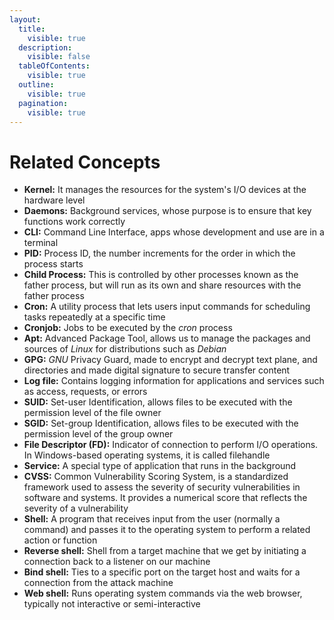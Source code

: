 ```yaml
---
layout:
  title:
    visible: true
  description:
    visible: false
  tableOfContents:
    visible: true
  outline:
    visible: true
  pagination:
    visible: true
---
```


# Related Concepts

* **Kernel:** It manages the resources for the system's I/O devices at the hardware level
* **Daemons:** Background services, whose purpose is to ensure that key functions work correctly
* **CLI:** Command Line Interface, apps whose development and use are in a terminal
* **PID:** Process ID, the number increments for the order in which the process starts
* **Child Process:** This is controlled by other processes known as the father process, but will run as its own and share resources with the father process
* **Cron:** A utility process that lets users input commands for scheduling tasks repeatedly at a specific time
* **Cronjob:** Jobs to be executed by the _cron_ process
* **Apt:** Advanced Package Tool, allows us to manage the packages and sources of _Linux_ for distributions such as _Debian_
* **GPG:** _GNU_ Privacy Guard, made to encrypt and decrypt text plane, and directories and made digital signature to secure transfer content
* **Log file:** Contains logging information for applications and services such as access, requests, or errors
* **SUID:** Set-user Identification, allows files to be executed with the permission level of the file owner
* **SGID:** Set-group Identification, allows files to be executed with the permission level of the group owner
* **File Descriptor (FD):** Indicator of connection to perform I/O operations. In Windows-based operating systems, it is called filehandle
* **Service:** A special type of application that runs in the background
* **CVSS:** Common Vulnerability Scoring System, is a standardized framework used to assess the severity of security vulnerabilities in software and systems. It provides a numerical score that reflects the severity of a vulnerability
* **Shell:** A program that receives input from the user (normally a command) and passes it to the operating system to perform a related action or function
* **Reverse shell:** Shell from a target machine that we get by initiating a connection back to a listener on our machine
* **Bind shell:** Ties to a specific port on the target host and waits for a connection from the attack machine
* **Web shell:** Runs operating system commands via the web browser, typically not interactive or semi-interactive
